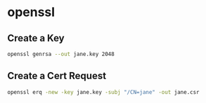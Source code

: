 # openssl

## Create a Key

```sh
openssl genrsa --out jane.key 2048
```

## Create a Cert Request

```sh
openssl erq -new -key jane.key -subj "/CN=jane" -out jane.csr
```
